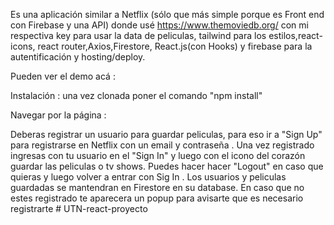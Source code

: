 Es una aplicación similar a Netflix (sólo que más simple porque es Front end con Firebase y una API)
donde usé https://www.themoviedb.org/ con mi respectiva key para usar la data de peliculas, tailwind para los estilos,react-icons, react router,Axios,Firestore, React.js(con Hooks) y firebase para la autentificación y hosting/deploy.

Pueden ver el demo acá :

Instalación : una vez clonada poner el comando "npm install"

Navegar por la página :

Deberas registrar un usuario para guardar peliculas, para eso ir a "Sign Up" para registrarse en Netflix con un email y contraseña . Una vez registrado ingresas con tu usuario en el "Sign In" y luego con el icono del corazón guardar las peliculas o tv shows. Puedes hacer hacer "Logout" en caso que quieras y luego volver a entrar con Sig In .
Los usuarios y peliculas guardadas se mantendran en Firestore en su database.
En caso que no estes registrado te aparecera un popup para avisarte que es necesario registrarte
#   U T N - r e a c t - p r o y e c t o  
 